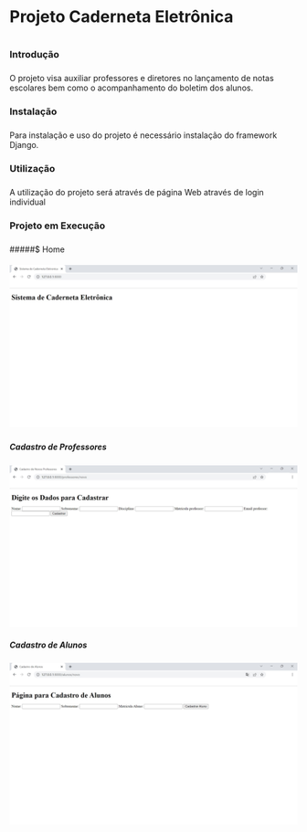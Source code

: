 # Projeto Caderneta Eletrônica <h1>

### **Introdução** <h3>
O projeto visa auxiliar professores e diretores no lançamento de notas
escolares bem como o acompanhamento do boletim dos alunos.
### **Instalação** <h3>
Para instalação e uso do projeto é necessário instalação do framework Django.
### **Utilização** <h3>
A utilização do projeto será através de página Web através de login individual
### **Projeto em Execução** <h3>
#####$ Home <h5>
![Tela Inicial](./TelaInicial.jpg)
##### Cadastro de Professores<h5>
![CadastroProfessor](./CadastroProfessor.jpg)
##### Cadastro de Alunos<h5>
![CadastroAlunos](./CadastroAluno.jpg)

